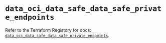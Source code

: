 # `data_oci_data_safe_data_safe_private_endpoints`

Refer to the Terraform Registory for docs: [`data_oci_data_safe_data_safe_private_endpoints`](https://registry.terraform.io/providers/oracle/oci/6.18.0/docs/data-sources/data_safe_data_safe_private_endpoints).
